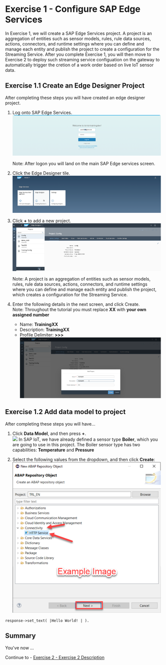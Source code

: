 # Exercise 1 - Configure SAP Edge Services

In Exercise 1, we will create a SAP Edge Services project.  A project is an aggregation of entities such as sensor models, rules, rule data sources, actions, connectors, and runtime settings where you can define and manage each entity and publish the project to create a configuration for the Streaming Service.      After you complete Exercise 1, you will then move to Exercise 2 to deploy such streaming service configuation on the gateway to automatically trigger the cretion of a work order based on live IoT sensor data.

## Exercise 1.1 Create an Edge Designer Project

After completing these steps you will have created an edge designer project.

1. Log onto SAP Edge Services.
<br>![](/exercises/ex1/images/Ex1_Step1_1.png)

   Note: After logon you will land on the main SAP Edge services screen.

2. Click the Edge Designer tile.
<br>![](/exercises/ex1/images/Ex1_Step1_2.png)

3. Click __+__ to add a new project.
<br>![](/exercises/ex1/images/Ex1_Step1_3.png)

   Note: A project is an aggregation of entities such as sensor models, rules, rule data sources, actions, connectors, and runtime settings where you can define and manage each entity and publish the project, which creates a configuration for the Streaming Service.

4. Enter the following details in the next screen, and click Create.
<br>Note: Throughout the tutorial you must replace __XX__ with __your own assigned number__<br>
   - Name: __TrainingXX__
   - Description: __TrainingXX__
   - Profile Delimiter: __>>>__
<br>![](/exercises/ex1/images/Ex1_Step1_4.png)

## Exercise 1.2 Add data model to project

After completing these steps you will have...

1.	Click __Data Model__, and then press __+__.
<br>![](/exercises/ex1/images/Ex2_Step1_1.png)
In SAP IoT, we have already defined a sensor type __Boiler__, which you are going to use in this project. The Boiler sensor type has two capabilities: __Temperature__ and __Pressure__

2.	Select the following values from the dropdown, and then click __Create__:
<br>![](/exercises/ex1/images/01_02_0010.png)

```abap
response->set_text( |Hello World! | ). 
```
## Summary

You've now ...

Continue to - [Exercise 2 - Exercise 2 Description](../ex2/README.md)

